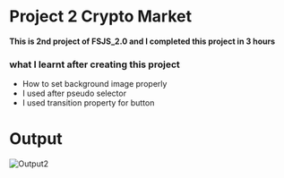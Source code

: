# Project 2 Crypto Market

**This is 2nd project of FSJS_2.0 and I completed this project in 3 hours**

### what I learnt after creating this project

* How to set background image properly
* I used after pseudo selector 
* I used transition property for button

# Output

![Output2](https://user-images.githubusercontent.com/119880897/209840779-a2119700-e44a-4842-b657-591888114206.jpg)
